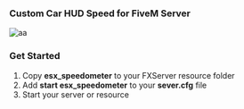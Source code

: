 ### Custom Car HUD Speed for FiveM Server
![aa](https://cdn.discordapp.com/attachments/834924184223481876/985340022267977768/unknown.png)



### Get Started
1) Copy **esx_speedometer** to your FXServer resource folder
2) Add **start esx_speedometer** to your **sever.cfg** file
3) Start your server or resource

 
